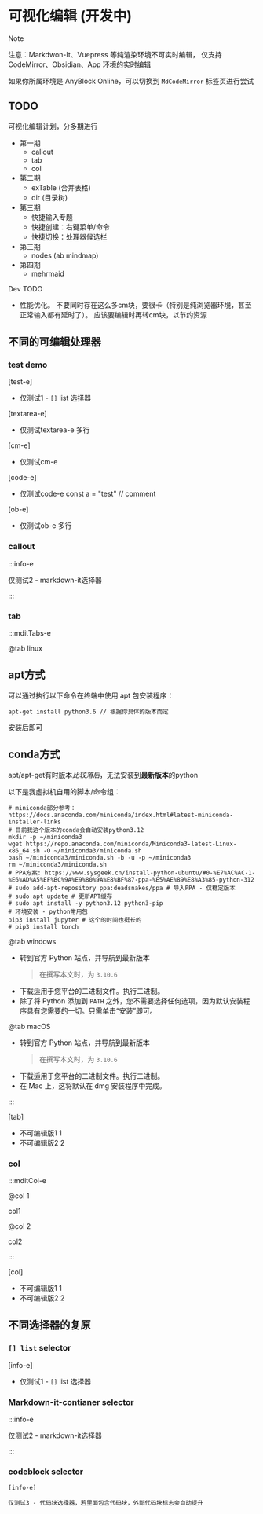 # 可视化编辑 (开发中)

> [!note]
> 注意：Markdwon-It、Vuepress 等纯渲染环境不可实时编辑，
> 仅支持 CodeMirror、Obsidian、App 环境的实时编辑
> 
> 如果你所属环境是 AnyBlock Online，可以切换到 `MdCodeMirror` 标签页进行尝试

## TODO

可视化编辑计划，分多期进行

- 第一期
  - callout
  - tab
  - col
- 第二期
  - exTable (合并表格)
  - dir (目录树)
- 第三期
  - 快捷输入专题
  - 快捷创建：右键菜单/命令
  - 快捷切换：处理器候选栏
- 第三期
  - nodes (ab mindmap)
- 第四期
  - mehrmaid

Dev TODO

- 性能优化。
  不要同时存在这么多cm块，要很卡（特别是纯浏览器环境，甚至正常输入都有延时了）。
  应该要编辑时再转cm块，以节约资源

## 不同的可编辑处理器

### test demo

[test-e]

- 仅测试1 - `[]` list 选择器

[textarea-e]

- 仅测试textarea-e
  多行
  
[cm-e]

- 仅测试cm-e

[code-e]

- 仅测试code-e
  const a = "test" // comment

\[ob-e]

- 仅测试ob-e
  多行

### callout

:::info-e

仅测试2 - markdown-it选择器

:::

### tab

:::mditTabs-e

@tab linux

## apt方式

可以通过执行以下命令在终端中使用 apt 包安装程序：

```shell
apt-get install python3.6 // 根据你具体的版本而定
```

安装后即可

## conda方式

apt/apt-get有时版本*比较落后*，无法安装到**最新版本**的python

以下是我虚拟机自用的脚本/命令组：

```shell
# miniconda部分参考：https://docs.anaconda.com/miniconda/index.html#latest-miniconda-installer-links
# 目前我这个版本的conda会自动安装python3.12
mkdir -p ~/miniconda3
wget https://repo.anaconda.com/miniconda/Miniconda3-latest-Linux-x86_64.sh -O ~/miniconda3/miniconda.sh
bash ~/miniconda3/miniconda.sh -b -u -p ~/miniconda3
rm ~/miniconda3/miniconda.sh
# PPA方案: https://www.sysgeek.cn/install-python-ubuntu/#0-%E7%AC%AC-1-%E6%AD%A5%EF%BC%9A%E9%80%9A%E8%BF%87-ppa-%E5%AE%89%E8%A3%85-python-312
# sudo add-apt-repository ppa:deadsnakes/ppa # 导入PPA - 仅稳定版本
# sudo apt update # 更新APT缓存
# sudo apt install -y python3.12 python3-pip
# 环境安装 - python常用包
pip3 install jupyter # 这个的时间也挺长的
# pip3 install torch
```

@tab windows

- 转到官方 Python 站点，并导航到最新版本
  > 在撰写本文时，为 `3.10.6`
- 下载适用于您平台的二进制文件。执行二进制。
- 除了将 Python 添加到 `PATH` 之外，您不需要选择任何选项，因为默认安装程序具有您需要的一切。只需单击“安装”即可。

@tab macOS

- 转到官方 Python 站点，并导航到最新版本
  > 在撰写本文时，为 `3.10.6`
- 下载适用于您平台的二进制文件。执行二进制。
- 在 Mac 上，这将默认在 dmg 安装程序中完成。

:::

[tab]

- 不可编辑版1
  1
- 不可编辑版2
  2

### col

:::mditCol-e

@col 1

col1

@col 2

col2

:::

[col]

- 不可编辑版1
  1
- 不可编辑版2
  2

## 不同选择器的复原

### `[] list` selector

[info-e]

- 仅测试1 - `[]` list 选择器

### Markdown-it-contianer selector

:::info-e

仅测试2 - markdown-it选择器

:::

### codeblock selector

```anyblock
[info-e]

仅测试3 - 代码块选择器，若里面包含代码块，外部代码块标志会自动提升
```
